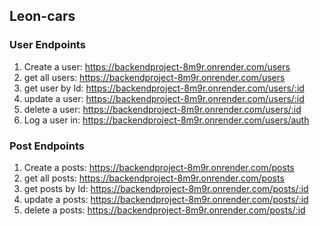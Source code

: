 ## Leon-cars

### User Endpoints

1. Create a user: https://backendproject-8m9r.onrender.com/users
2. get all users: https://backendproject-8m9r.onrender.com/users
3. get user by Id: https://backendproject-8m9r.onrender.com/users/:id
4. update a user: https://backendproject-8m9r.onrender.com/users/:id
5. delete a user: https://backendproject-8m9r.onrender.com/users/:id
6. Log a user in: https://backendproject-8m9r.onrender.com/users/auth
### Post Endpoints

1. Create a posts: https://backendproject-8m9r.onrender.com/posts
2. get all posts: https://backendproject-8m9r.onrender.com/posts
3. get posts by Id: https://backendproject-8m9r.onrender.com/posts/:id
4. update a posts: https://backendproject-8m9r.onrender.com/posts/:id
5. delete a posts: https://backendproject-8m9r.onrender.com/posts/:id


